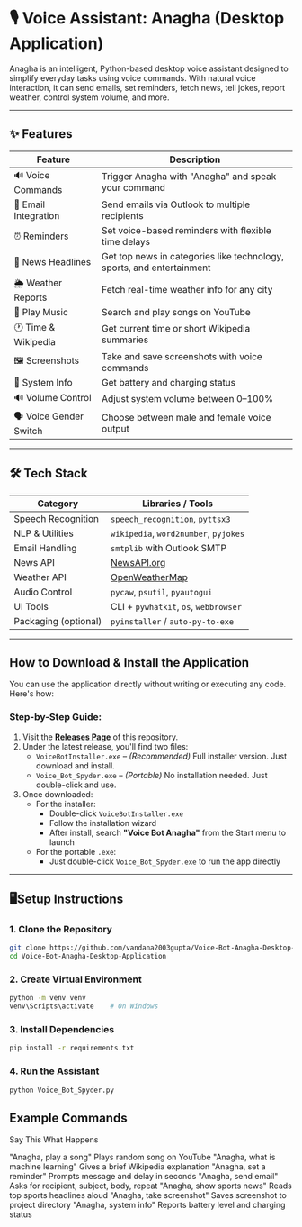 # 🎙️ Voice Assistant: Anagha (Desktop Application)

Anagha is an intelligent, Python-based desktop voice assistant designed to simplify everyday tasks using voice commands. With natural voice interaction, it can send emails, set reminders, fetch news, tell jokes, report weather, control system volume, and more.

---

## ✨ Features

| Feature                      | Description                                                                |
|----------------------------- |----------------------------------------------------------------------------|
| 🔊 Voice Commands           | Trigger Anagha with "Anagha" and speak your command                         |
| 📧 Email Integration        | Send emails via Outlook to multiple recipients                              |
| ⏰ Reminders                | Set voice-based reminders with flexible time delays                         |
| 📰 News Headlines           | Get top news in categories like technology, sports, and entertainment       |
| 🌦️ Weather Reports          | Fetch real-time weather info for any city                                   |
| 🎵 Play Music               | Search and play songs on YouTube                                            |
| 🕐 Time & Wikipedia         | Get current time or short Wikipedia summaries                               |
| 🖼️ Screenshots              | Take and save screenshots with voice commands                               |
| 🔋 System Info              | Get battery and charging status                                             |
| 🔊 Volume Control           | Adjust system volume between 0–100%                                         |
| 🗣️ Voice Gender Switch      | Choose between male and female voice output                                 |

---

## 🛠️ Tech Stack

| Category             | Libraries / Tools                            |
|----------------------|----------------------------------------------|
| Speech Recognition   | `speech_recognition`, `pyttsx3`              |
| NLP & Utilities      | `wikipedia`, `word2number`, `pyjokes`        |
| Email Handling       | `smtplib` with Outlook SMTP                  |
| News API             | [NewsAPI.org](https://newsapi.org)           |
| Weather API          | [OpenWeatherMap](https://openweathermap.org) |
| Audio Control        | `pycaw`, `psutil`, `pyautogui`               |
| UI Tools             | CLI + `pywhatkit`, `os`, `webbrowser`        |
| Packaging (optional) | `pyinstaller` / `auto-py-to-exe`             |

---

## How to Download & Install the Application

You can use the application directly without writing or executing any code. Here's how:

### Step-by-Step Guide:

1. Visit the **[Releases Page](https://github.com/vandana2003gupta/Voice-Bot-Anagha-Desktop-Application/releases)** of this repository.
2. Under the latest release, you'll find two files:
   - `VoiceBotInstaller.exe` – *(Recommended)* Full installer version. Just download and install.
   - `Voice_Bot_Spyder.exe` – *(Portable)* No installation needed. Just double-click and use.
3. Once downloaded:
   - For the installer:
     - Double-click `VoiceBotInstaller.exe`
     - Follow the installation wizard
     - After install, search **"Voice Bot Anagha"** from the Start menu to launch
   - For the portable `.exe`:
     - Just double-click `Voice_Bot_Spyder.exe` to run the app directly

---

## 🖥Setup Instructions

### 1. Clone the Repository
```bash
git clone https://github.com/vandana2003gupta/Voice-Bot-Anagha-Desktop-Application.git
cd Voice-Bot-Anagha-Desktop-Application
```

### 2. Create Virtual Environment
```bash
python -m venv venv
venv\Scripts\activate    # On Windows
```

### 3. Install Dependencies
```bash
pip install -r requirements.txt
```

### 4. Run the Assistant
```bash
python Voice_Bot_Spyder.py
```

## Example Commands

Say This	What Happens

"Anagha, play a song"	Plays random song on YouTube
"Anagha, what is machine learning"	Gives a brief Wikipedia explanation
"Anagha, set a reminder"	Prompts message and delay in seconds
"Anagha, send email"	Asks for recipient, subject, body, repeat
"Anagha, show sports news"	Reads top sports headlines aloud
"Anagha, take screenshot"	Saves screenshot to project directory
"Anagha, system info"	Reports battery level and charging status





